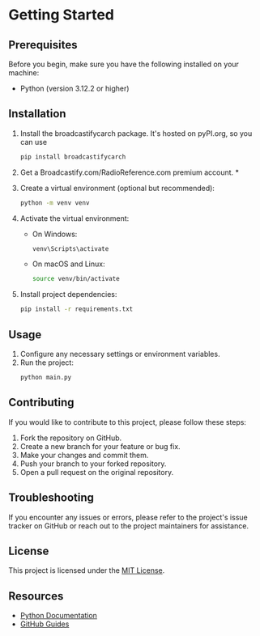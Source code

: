 # Getting Started

## Prerequisites
Before you begin, make sure you have the following installed on your machine:
- Python (version 3.12.2 or higher)

## Installation
1. Install the broadcastifycarch package. It's hosted on pyPI.org, so you can use
    ```bash
    pip install broadcastifycarch
    ```

2. Get a Broadcastify.com/RadioReference.com premium account.
    * 

3. Create a virtual environment (optional but recommended):
    ```bash
    python -m venv venv
    ```

4. Activate the virtual environment:
    - On Windows:
      ```bash
      venv\Scripts\activate
      ```
    - On macOS and Linux:
      ```bash
      source venv/bin/activate
      ```

5. Install project dependencies:
    ```bash
    pip install -r requirements.txt
    ```

## Usage
1. Configure any necessary settings or environment variables.
2. Run the project:
    ```bash
    python main.py
    ```

## Contributing
If you would like to contribute to this project, please follow these steps:
1. Fork the repository on GitHub.
2. Create a new branch for your feature or bug fix.
3. Make your changes and commit them.
4. Push your branch to your forked repository.
5. Open a pull request on the original repository.

## Troubleshooting
If you encounter any issues or errors, please refer to the project's issue tracker on GitHub or reach out to the project maintainers for assistance.

## License
This project is licensed under the [MIT License](LICENSE).

## Resources
- [Python Documentation](https://docs.python.org/)
- [GitHub Guides](https://guides.github.com/)
